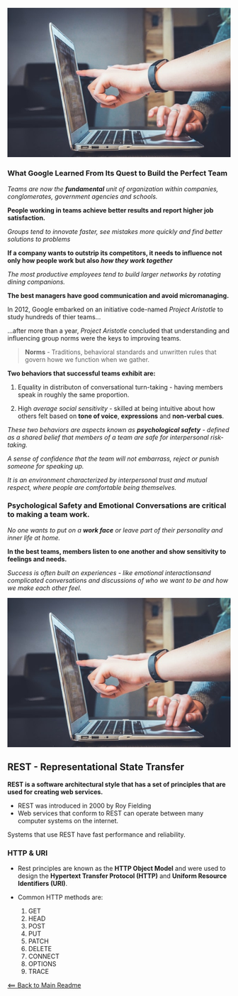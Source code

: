 ![Alt Text](img/collaboration.jpg)


### What Google Learned From Its Quest to Build the Perfect Team

*Teams are now the **fundamental** unit of organization within companies, conglomerates, government agencies and schools.*

**People working in teams achieve better results and report higher job satisfaction.**

*Groups tend to innovate faster, see mistakes more quickly and find better solutions to problems*

**If a company wants to outstrip its competitors, it needs to influence not only how people work but also *how they work together***

*The most productive employees tend to build larger networks by rotating dining companions.*

**The best managers have good communication and avoid micromanaging.**

 In 2012, Google embarked on an initiative code-named *Project Aristotle* to study hundreds of thier teams...

 ...after more than a year, *Project Aristotle* concluded that understanding and influencing group norms were the keys to improving teams.

 > **Norms** - Traditions, behavioral standards and unwritten rules that govern howe we function when we gather.

 **Two behaviors that successful teams exhibit are:**

1. Equality in distributon of conversational turn-taking - having members speak in roughly the same proportion.

1. High *average social sensitivity* - skilled at being intuitive about how others felt based on **tone of voice**, **expressions** and **non-verbal cues**.

*These two behaviors are aspects known as **psychological safety** - defined as a shared belief that members of a team are safe for interpersonal risk-taking.*

*A sense of confidence that the team will not embarrass, reject or punish someone for speaking up.*

*It is an environment characterized by interpersonal trust and mutual respect, where people are comfortable being themselves.*

### Psychological Safety and Emotional Conversations are critical to making a team work.

*No one wants to put on a **work face** or leave part of their personality and inner life at home.*

**In the best teams, members listen to one another and show sensitivity to feelings and needs.**

*Success is often built on experiences - like emotional interactionsand complicated conversations and discussions of who we want to be and how we make each other feel.*


![Alt Text](img/collaboration.jpg)


## REST - Representational State Transfer

**REST is a software architectural style that has a set of principles that are used for creating web services.**
  - REST was introduced in 2000 by Roy Fielding
  - Web services that conform to REST can operate between many computer systems on the internet.

Systems that use REST have fast performance and reliability.

### HTTP & URI

- Rest principles are known as the **HTTP Object Model** and were used to design the **Hypertext Transfer Protocol (HTTP)** and **Uniform Resource Identifiers (URI)**.

- Common HTTP methods are:
  1. GET
  1. HEAD
  1. POST
  1. PUT
  1. PATCH
  1. DELETE
  1. CONNECT
  1. OPTIONS
  1. TRACE







[<== Back to Main Readme](README.md)